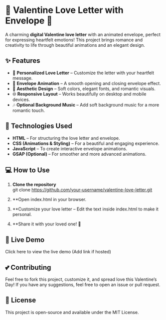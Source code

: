 # 💌 Valentine Love Letter with Envelope 💖

A charming **digital Valentine love letter** with an animated envelope, perfect for expressing heartfelt emotions! This project brings romance and creativity to life through beautiful animations and an elegant design.

## ✨ Features

- 📜 **Personalized Love Letter** – Customize the letter with your heartfelt message.
- 💌 **Envelope Animation** – A smooth opening and closing envelope effect.
- 🎨 **Aesthetic Design** – Soft colors, elegant fonts, and romantic visuals.
- 🌐 **Responsive Layout** – Works beautifully on desktop and mobile devices.
- 🎶 **Optional Background Music** – Add soft background music for a more romantic touch.

## 🚀 Technologies Used

- **HTML** – For structuring the love letter and envelope.
- **CSS (Animations & Styling)** – For a beautiful and engaging experience.
- **JavaScript** – To create interactive envelope animations.
- **GSAP (Optional)** – For smoother and more advanced animations.

## 💻 How to Use

1. **Clone the repository**  
   git clone https://github.com/your-username/valentine-love-letter.git

2. **Open index.html in your browser.
3. **Customize your love letter – Edit the text inside index.html to make it personal.
4. **Share it with your loved one! 💖
   
## 🎁 Live Demo
Click here to view the live demo (Add link if hosted)

## 💕 Contributing
Feel free to fork this project, customize it, and spread love this Valentine’s Day! If you have any suggestions, feel free to open an issue or pull request.

## 📜 License
This project is open-source and available under the MIT License.

